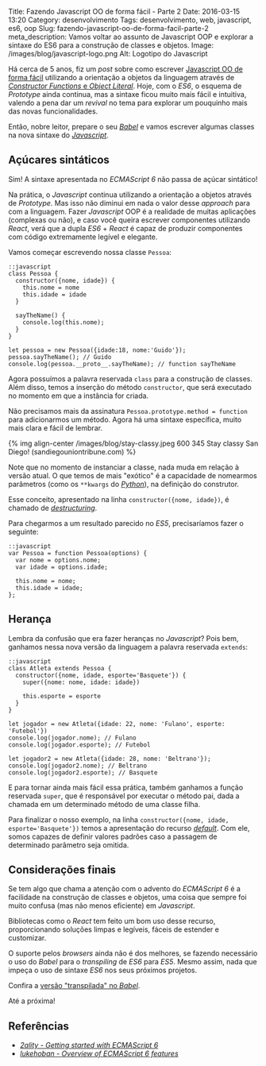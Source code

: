 Title: Fazendo Javascript OO de forma fácil - Parte 2
Date: 2016-03-15 13:20
Category: desenvolvimento
Tags: desenvolvimento, web, javascript, es6, oop
Slug: fazendo-javascript-oo-de-forma-facil-parte-2
meta_description: Vamos voltar ao assunto de Javascript OOP e explorar a sintaxe do ES6 para a construção de classes e objetos.
Image: /images/blog/javascript-logo.png
Alt: Logotipo do Javascript

Há cerca de 5 anos, fiz um _post_ sobre como escrever
[Javascript OO de forma fácil]({filename}fazendo-javascript-oo-de-forma-facil.md "Leia o artigo completo")
utilizando a orientação a objetos da linguagem através de
[_Constructor Functions_ e _Object Literal_]({filename}javascript-a-diferenca-entre-constructor-function-e-object-literal.md "Diferença entre Constructor Function e Object Literal").
Hoje, com o _ES6_, o esquema de _Prototype_ ainda continua,
mas a sintaxe ficou muito mais fácil e intuitiva, valendo a pena dar um _revival_
no tema para explorar um pouquinho mais das novas funcionalidades.

<!-- PELICAN_END_SUMMARY -->

Então, nobre leitor, prepare o seu [_Babel_](https://babeljs.io/ "Javascript compiler") e vamos escrever algumas classes
na nova sintaxe do [_Javascript_]({tag}javascript "Leia mais sobre Javascript").

## Açúcares sintáticos

Sim! A sintaxe apresentada no _ECMAScript 6_ não passa de açúcar sintático!

Na prática, o _Javascript_ continua utilizando a orientação a objetos através de
_Prototype_. Mas isso não diminui em nada o valor desse _approach_ para com a
linguagem. Fazer _Javascript_ OOP é a realidade de muitas aplicações
(complexas ou não), e caso você queira escrever componentes utilizando _React_,
verá que a dupla _ES6_ + _React_ é capaz de produzir componentes com código
extremamente legível e elegante.

Vamos começar escrevendo nossa classe `Pessoa`:

    ::javascript
    class Pessoa {
      constructor({nome, idade}) {
        this.nome = nome
        this.idade = idade
      }

      sayTheName() {
        console.log(this.nome);
      }
    }

    let pessoa = new Pessoa({idade:18, nome:'Guido'});
    pessoa.sayTheName(); // Guido
    console.log(pessoa.__proto__.sayTheName); // function sayTheName

Agora possuímos a palavra reservada `class` para a construção de classes. Além
disso, temos a inserção do método `constructor`, que será executado no momento em que
a instância for criada.

Não precisamos mais da assinatura `Pessoa.prototype.method = function`
para adicionarmos um método. Agora há uma sintaxe específica, muito mais clara
e fácil de lembrar.

{% img align-center /images/blog/stay-classy.jpeg 600 345 Stay classy San Diego! (sandiegouniontribune.com) %}

Note que no momento de instanciar a classe, nada muda em relação à versão atual.
O que temos de mais "exótico" é a capacidade de nomearmos parâmetros
(como os `**kwargs` do [_Python_]({tag}python "Leia mais sobre Python")),
na definição do construtor.

Esse conceito, apresentado na linha `constructor({nome, idade})`, é chamado de
[_destructuring_](https://github.com/lukehoban/es6features#destructuring).

Para chegarmos a um resultado parecido no _ES5_, precisaríamos fazer o seguinte:

    ::javascript
    var Pessoa = function Pessoa(options) {
      var nome = options.nome;
      var idade = options.idade;

      this.nome = nome;
      this.idade = idade;
    };

## Herança

Lembra da confusão que era fazer heranças no _Javascript_? Pois bem, ganhamos
nessa nova versão da linguagem a palavra reservada `extends`:

    ::javascript
    class Atleta extends Pessoa {
      constructor({nome, idade, esporte='Basquete'}) {
        super({nome: nome, idade: idade})

        this.esporte = esporte
      }
    }

    let jogador = new Atleta({idade: 22, nome: 'Fulano', esporte: 'Futebol'})
    console.log(jogador.nome); // Fulano
    console.log(jogador.esporte); // Futebol

    let jogador2 = new Atleta({idade: 28, nome: 'Beltrano'});
    console.log(jogador2.nome); // Beltrano
    console.log(jogador2.esporte); // Basquete

E para tornar ainda mais fácil essa prática, também ganhamos a função reservada
`super`, que é responsável por executar o método pai, dada a chamada em um
determinado método de uma classe filha.

Para finalizar o nosso exemplo, na linha `constructor({nome, idade, esporte='Basquete'})`
temos a apresentação do recurso [_default_](https://github.com/lukehoban/es6features#default--rest--spread "Leia mais sobre default, rest e spread").
Com ele, somos capazes de definir valores padrões caso a passagem de determinado
parâmetro seja omitida.

## Considerações finais

Se tem algo que chama a atenção com o advento do _ECMAScript 6_ é a facilidade
na construção de classes e objetos, uma coisa que sempre foi muito confusa
(mas não menos eficiente) em _Javascript_.

Bibliotecas como o _React_ tem feito um bom uso desse recurso, proporcionando
soluções limpas e legíveis, fáceis de estender e customizar.

O suporte pelos _browsers_ ainda não é dos melhores, se fazendo necessário
o uso do _Babel_ para o _transpiling_ de _ES6_ para _ES5_. Mesmo assim, nada
que impeça o uso de sintaxe _ES6_ nos seus próximos projetos.

Confira a [versão "transpilada" no _Babel_](<https://babeljs.io/repl/#?evaluate=true&presets=es2015%2Cstage-2&code=class%20Pessoa%20%7B%0A%20%20constructor(%7Bnome%2C%20idade%7D)%20%7B%0A%20%20%20%20this.nome%20%3D%20nome%0A%20%20%20%20this.idade%20%3D%20idade%0A%20%20%7D%0A%20%20%0A%20%20sayTheName()%20%7B%0A%20%20%20%20console.log(this.nome)%3B%0A%20%20%7D%0A%7D%0A%0Alet%20pessoa%20%3D%20new%20Pessoa(%7Bidade%3A18%2C%20nome%3A'Guido'%7D)%3B%0Apessoa.sayTheName()%3B%20%2F%2F%20Guido%0Aconsole.log(pessoa.__proto__.sayTheName)%3B%20%2F%2F%20function%20sayTheName%0A%0Aclass%20Atleta%20extends%20Pessoa%20%7B%0A%20%20constructor(%7Bnome%2C%20idade%2C%20esporte%3D%22Basquete%22%7D)%20%7B%0A%20%20%20%20super(%7Bnome%2C%20idade%7D)%0A%0A%20%20%20%20this.esporte%20%3D%20esporte%0A%20%20%7D%0A%7D%0A%0Alet%20jogador%20%3D%20new%20Atleta(%7Bidade%3A%2022%2C%20nome%3A'Fulano'%2C%20esporte%3A'Futebol'%7D)%0Aconsole.log(jogador.nome)%3B%20%2F%2F%20Fulano%0Aconsole.log(jogador.esporte)%3B%20%2F%2F%20Futebol%0A%0Alet%20jogador2%20%3D%20new%20Atleta(%7Bidade%3A%2028%2C%20nome%3A%20'Beltrano'%7D)%3B%0Aconsole.log(jogador2.nome)%3B%20%2F%2F%20Beltrano%0Aconsole.log(jogador2.esporte)%3B%20%2F%2F%20Basquete> "Veja o código transpilado no Babel").

Até a próxima!

## Referências

- [_2ality - Getting started with ECMAScript 6_](http://www.2ality.com/2015/08/getting-started-es6.html)
- [_lukehoban - Overview of ECMAScript 6 features_](https://github.com/lukehoban/es6features)
